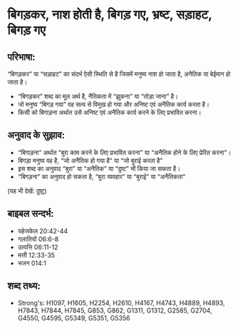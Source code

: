 # बिगड़कर, नाश होती है, बिगड़ गए, भ्रष्ट, सड़ाहट, बिगड़ गए #

## परिभाषा: ##

“बिगड़कर” या “सड़ाहट” का संदर्भ ऐसी स्थिति से है जिसमें मनुष्य नाश हो जाता है, अनैतिक या बेईमान हो जाता है।

* “बिगड़कर” शब्द का मूल अर्थ है, नैतिकता में “झुकना” या “तोड़ा जाना” है।
* जो मनुष्य “बिगड़ गया” वह सत्य से विमुख हो गया और अनिष्ट एवं अनैतिक कार्य करता है।
* किसी को बिगाड़ना अर्थात उसे अनिष्ट एवं अनैतिक कार्य करने के लिए प्रभावित करना।

## अनुवाद के सुझाव: ##

* “बिगाड़ना” अर्थात “बुरा काम करने के लिए प्रभावित करना” या “अनैतिक होने के लिए प्रेरित करना”।
* बिगड़ा मनुष्य वह है, “जो अनैतिक हो गया है” या “जो बुराई करता है”
* इस शब्द का अनुवाद “बुरा” या “अनैतिक” या “दुष्ट” भी किया जा सकता है।
* “बिगड़ना” का अनुवाद हो सकता है, “बुरा व्यवहार” या “बुराई” या “अनैतिकता”

(यह भी देखें: [दुष्ट](../evil.md))

## बाइबल सन्दर्भ: ##

* यहेजकेल 20:42-44
* गलातियों 06:6-8
* उत्पत्ति 06:11-12
* मत्ती 12:33-35
* भजन 014:1

## शब्द तथ्य: ##

* Strong's: H1097, H1605, H2254, H2610, H4167, H4743, H4889, H4893, H7843, H7844, H7845, G853, G862, G1311, G1312, G2585, G2704, G4550, G4595, G5349, G5351, G5356
